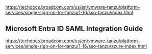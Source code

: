 ##
https://techdocs.broadcom.com/us/en/vmware-tanzu/platform-services/single-sign-on-for-tanzu/1-16/sso-tanzu/index.html

## Microsoft Entra ID SAML Integration Guide
https://techdocs.broadcom.com/us/en/vmware-tanzu/platform-services/single-sign-on-for-tanzu/1-16/sso-tanzu/azure-index.html


